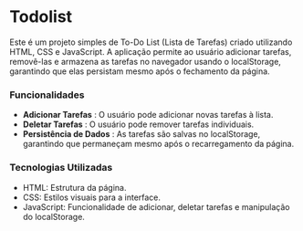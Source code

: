 # Todolist

Este é um projeto simples de To-Do List (Lista de Tarefas) criado utilizando HTML, CSS e JavaScript. A aplicação permite ao usuário adicionar tarefas, removê-las e armazena as tarefas no navegador usando o localStorage, garantindo que elas persistam mesmo após o fechamento da página.

### Funcionalidades

- <b> Adicionar Tarefas</b> : O usuário pode adicionar novas tarefas à lista.
- <b> Deletar Tarefas</b> : O usuário pode remover tarefas individuais.
- <b>Persistência de Dados</b> : As tarefas são salvas no localStorage, garantindo que permaneçam mesmo após o recarregamento da página.

### Tecnologias Utilizadas

- HTML: Estrutura da página.
- CSS: Estilos visuais para a interface.
- JavaScript: Funcionalidade de adicionar, deletar tarefas e manipulação do localStorage.


